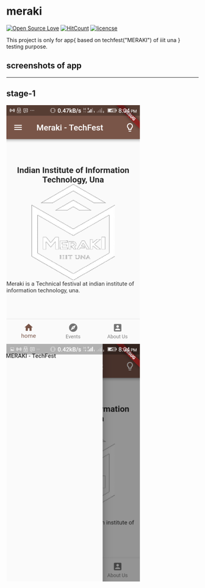 # meraki

  [![Open Source Love](https://badges.frapsoft.com/os/v1/open-source.png?v=103)](https://github.com/skvg/meraki)
  [![HitCount](http://hits.dwyl.io/skvg/meraki.svg)](http://hits.dwyl.io/skvg/meraki)
  [![licencse](https://img.shields.io/badge/License-GPLv3-blue.svg)](https://github.com/skvg/meraki/LICENSE)

This project is only for app{ based on techfest("MERAKI") of iiit una } testing purpose.

## screenshots of app

******

## stage-1

![home](assets/images/1.home_page.png)
![app drawer](assets/images/1.drawer.png)
